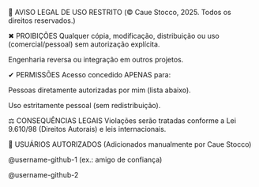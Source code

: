 📜 AVISO LEGAL DE USO RESTRITO
(© Caue Stocco, 2025. Todos os direitos reservados.)

✖ PROIBIÇÕES
Qualquer cópia, modificação, distribuição ou uso (comercial/pessoal) sem autorização explícita.

Engenharia reversa ou integração em outros projetos.

✔ PERMISSÕES
Acesso concedido APENAS para:

Pessoas diretamente autorizadas por mim (lista abaixo).

Uso estritamente pessoal (sem redistribuição).

⚖ CONSEQUÊNCIAS LEGAIS
Violações serão tratadas conforme a Lei 9.610/98 (Direitos Autorais) e leis internacionais.

👥 USUÁRIOS AUTORIZADOS
(Adicionados manualmente por Caue Stocco)

@username-github-1 (ex.: amigo de confiança)

@username-github-2

